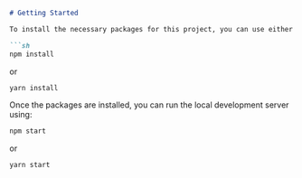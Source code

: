 
```markdown
# Getting Started

To install the necessary packages for this project, you can use either npm or yarn:

```sh
npm install
```
or
```sh
yarn install
```

Once the packages are installed, you can run the local development server using:

```sh
npm start
```
or
```sh
yarn start
```

